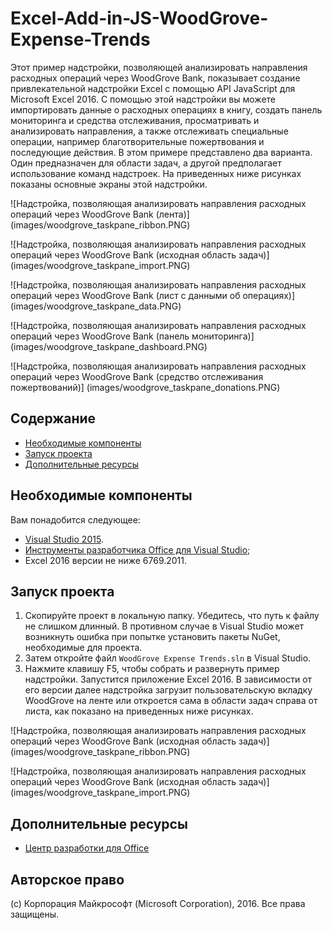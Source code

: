 # <a name="excel-add-in-js-woodgrove-expense-trends"></a>Excel-Add-in-JS-WoodGrove-Expense-Trends

Этот пример надстройки, позволяющей анализировать направления расходных операций через WoodGrove Bank, показывает создание привлекательной надстройки Excel с помощью API JavaScript для Microsoft Excel 2016. С помощью этой надстройки вы можете импортировать данные о расходных операциях в книгу, создать панель мониторинга и средства отслеживания, просматривать и анализировать направления, а также отслеживать специальные операции, например благотворительные пожертвования и последующие действия. В этом примере представлено два варианта. Один предназначен для области задач, а другой предполагает использование команд надстроек. На приведенных ниже рисунках показаны основные экраны этой надстройки.

![Надстройка, позволяющая анализировать направления расходных операций через WoodGrove Bank (лента)] (images/woodgrove_taskpane_ribbon.PNG)

![Надстройка, позволяющая анализировать направления расходных операций через WoodGrove Bank (исходная область задач)] (images/woodgrove_taskpane_import.PNG)

![Надстройка, позволяющая анализировать направления расходных операций через WoodGrove Bank (лист с данными об операциях)] (images/woodgrove_taskpane_data.PNG)

![Надстройка, позволяющая анализировать направления расходных операций через WoodGrove Bank (панель мониторинга)] (images/woodgrove_taskpane_dashboard.PNG)

![Надстройка, позволяющая анализировать направления расходных операций через WoodGrove Bank (средство отслеживания пожертвований)] (images/woodgrove_taskpane_donations.PNG)

## <a name="table-of-contents"></a>Содержание

* [Необходимые компоненты](#prerequisites)
* [Запуск проекта](#run-the-project)
* [Дополнительные ресурсы](#additional-resources)

## <a name="prerequisites"></a>Необходимые компоненты

Вам понадобится следующее:

* [Visual Studio 2015](https://www.visualstudio.com/downloads/download-visual-studio-vs.aspx).
* [Инструменты разработчика Office для Visual Studio](https://www.visualstudio.com/en-us/features/office-tools-vs.aspx);
* Excel 2016 версии не ниже 6769.2011.

## <a name="run-the-project"></a>Запуск проекта

1. Скопируйте проект в локальную папку. Убедитесь, что путь к файлу не слишком длинный. В противном случае в Visual Studio может возникнуть ошибка при попытке установить пакеты NuGet, необходимые для проекта. 
2. Затем откройте файл `WoodGrove Expense Trends.sln` в Visual Studio. 
3. Нажмите клавишу F5, чтобы собрать и развернуть пример надстройки. Запустится приложение Excel 2016. В зависимости от его версии далее надстройка загрузит пользовательскую вкладку WoodGrove на ленте или откроется сама в области задач справа от листа, как показано на приведенных ниже рисунках.

![Надстройка, позволяющая анализировать направления расходных операций через WoodGrove Bank (исходная область задач)] (images/woodgrove_taskpane_ribbon.PNG)

![Надстройка, позволяющая анализировать направления расходных операций через WoodGrove Bank (исходная область задач)] (images/woodgrove_taskpane_import.PNG)

## <a name="additional-resources"></a>Дополнительные ресурсы

* [Центр разработки для Office](http://dev.office.com/)

## <a name="copyright"></a>Авторское право
(c) Корпорация Майкрософт (Microsoft Corporation), 2016. Все права защищены.


